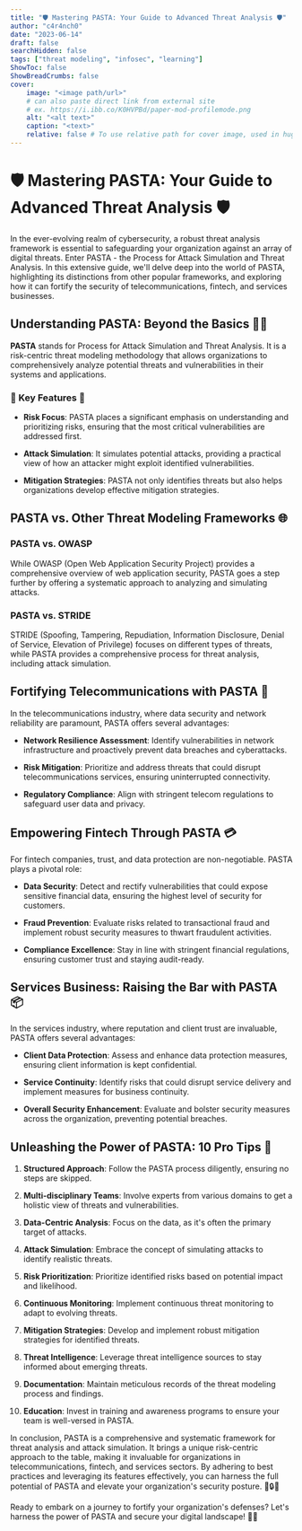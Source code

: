 ```yaml
---
title: "🛡️ Mastering PASTA: Your Guide to Advanced Threat Analysis 🛡️"
author: "c4r4nch0"
date: "2023-06-14"
draft: false
searchHidden: false
tags: ["threat modeling", "infosec", "learning"]
ShowToc: false
ShowBreadCrumbs: false
cover:
    image: "<image path/url>"
    # can also paste direct link from external site
    # ex. https://i.ibb.co/K0HVPBd/paper-mod-profilemode.png
    alt: "<alt text>"
    caption: "<text>"
    relative: false # To use relative path for cover image, used in hugo Page-bundles    
---
```


# 🛡️ Mastering PASTA: Your Guide to Advanced Threat Analysis 🛡️

In the ever-evolving realm of cybersecurity, a robust threat analysis framework is essential to safeguarding your organization against an array of digital threats. Enter PASTA - the Process for Attack Simulation and Threat Analysis. In this extensive guide, we'll delve deep into the world of PASTA, highlighting its distinctions from other popular frameworks, and exploring how it can fortify the security of telecommunications, fintech, and services businesses.

## Understanding PASTA: Beyond the Basics 🕵️‍♂️

**PASTA** stands for Process for Attack Simulation and Threat Analysis. It is a risk-centric threat modeling methodology that allows organizations to comprehensively analyze potential threats and vulnerabilities in their systems and applications.

### 🌟 Key Features 🌟

- **Risk Focus**: PASTA places a significant emphasis on understanding and prioritizing risks, ensuring that the most critical vulnerabilities are addressed first.

- **Attack Simulation**: It simulates potential attacks, providing a practical view of how an attacker might exploit identified vulnerabilities.

- **Mitigation Strategies**: PASTA not only identifies threats but also helps organizations develop effective mitigation strategies.

## PASTA vs. Other Threat Modeling Frameworks 🌐

### PASTA vs. OWASP

While OWASP (Open Web Application Security Project) provides a comprehensive overview of web application security, PASTA goes a step further by offering a systematic approach to analyzing and simulating attacks.

### PASTA vs. STRIDE

STRIDE (Spoofing, Tampering, Repudiation, Information Disclosure, Denial of Service, Elevation of Privilege) focuses on different types of threats, while PASTA provides a comprehensive process for threat analysis, including attack simulation.

## Fortifying Telecommunications with PASTA 📡

In the telecommunications industry, where data security and network reliability are paramount, PASTA offers several advantages:

- **Network Resilience Assessment**: Identify vulnerabilities in network infrastructure and proactively prevent data breaches and cyberattacks.

- **Risk Mitigation**: Prioritize and address threats that could disrupt telecommunications services, ensuring uninterrupted connectivity.

- **Regulatory Compliance**: Align with stringent telecom regulations to safeguard user data and privacy.

## Empowering Fintech Through PASTA 💳

For fintech companies, trust, and data protection are non-negotiable. PASTA plays a pivotal role:

- **Data Security**: Detect and rectify vulnerabilities that could expose sensitive financial data, ensuring the highest level of security for customers.

- **Fraud Prevention**: Evaluate risks related to transactional fraud and implement robust security measures to thwart fraudulent activities.

- **Compliance Excellence**: Stay in line with stringent financial regulations, ensuring customer trust and staying audit-ready.

## Services Business: Raising the Bar with PASTA 📦

In the services industry, where reputation and client trust are invaluable, PASTA offers several advantages:

- **Client Data Protection**: Assess and enhance data protection measures, ensuring client information is kept confidential.

- **Service Continuity**: Identify risks that could disrupt service delivery and implement measures for business continuity.

- **Overall Security Enhancement**: Evaluate and bolster security measures across the organization, preventing potential breaches.

## Unleashing the Power of PASTA: 10 Pro Tips 🚀

1. **Structured Approach**: Follow the PASTA process diligently, ensuring no steps are skipped.

2. **Multi-disciplinary Teams**: Involve experts from various domains to get a holistic view of threats and vulnerabilities.

3. **Data-Centric Analysis**: Focus on the data, as it's often the primary target of attacks.

4. **Attack Simulation**: Embrace the concept of simulating attacks to identify realistic threats.

5. **Risk Prioritization**: Prioritize identified risks based on potential impact and likelihood.

6. **Continuous Monitoring**: Implement continuous threat monitoring to adapt to evolving threats.

7. **Mitigation Strategies**: Develop and implement robust mitigation strategies for identified threats.

8. **Threat Intelligence**: Leverage threat intelligence sources to stay informed about emerging threats.

9. **Documentation**: Maintain meticulous records of the threat modeling process and findings.

10. **Education**: Invest in training and awareness programs to ensure your team is well-versed in PASTA.

In conclusion, PASTA is a comprehensive and systematic framework for threat analysis and attack simulation. It brings a unique risk-centric approach to the table, making it invaluable for organizations in telecommunications, fintech, and services sectors. By adhering to best practices and leveraging its features effectively, you can harness the full potential of PASTA and elevate your organization's security posture. 🚀🔒🌟

Ready to embark on a journey to fortify your organization's defenses? Let's harness the power of PASTA and secure your digital landscape! 💼🔐